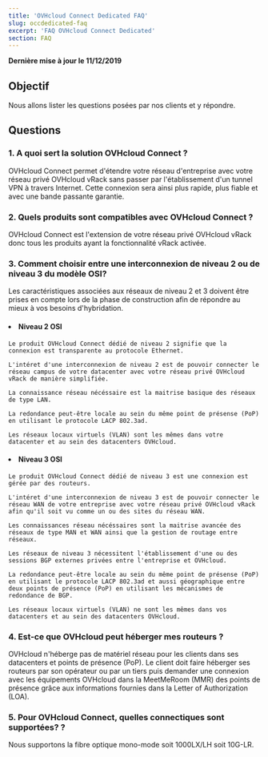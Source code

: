 ```yaml
---
title: 'OVHcloud Connect Dedicated FAQ'
slug: occdedicated-faq
excerpt: 'FAQ OVHcloud Connect Dedicated'
section: FAQ
---
```


**Dernière mise à jour le 11/12/2019**

## Objectif

Nous allons lister les questions posées par nos clients et y répondre.

## Questions

### 1. A quoi sert la solution OVHcloud Connect ?

OVHcloud Connect permet d'étendre votre réseau d'entreprise avec votre réseau privé OVHcloud vRack sans passer par l'établissement d'un tunnel VPN à travers Internet. Cette connexion sera ainsi plus rapide, plus fiable et avec une bande passante garantie.

### 2. Quels produits sont compatibles avec OVHcloud Connect ?

OVHcloud Connect est l'extension de votre réseau privé OVHcloud vRack donc tous les produits ayant la fonctionnalité vRack activée.


### 3. Comment choisir entre une interconnexion de niveau 2 ou de niveau 3 du modèle OSI?

Les caractéristiques associées aux réseaux de niveau 2 et 3 doivent être prises en compte lors de la phase de construction afin de répondre au mieux à vos besoins d'hybridation.
    
#### <li> Niveau 2 OSI </li>

    Le produit OVHcloud Connect dédié de niveau 2 signifie que la connexion est transparente au protocole Ethernet.

    L'intéret d'une interconnexion de niveau 2 est de pouvoir connecter le réseau campus de votre datacenter avec votre réseau privé OVHcloud vRack de manière simplifiée. 

    La connaissance réseau nécéssaire est la maitrise basique des réseaux de type LAN. 

    La redondance peut-être locale au sein du même point de présense (PoP) en utilisant le protocole LACP 802.3ad.

    Les réseaux locaux virtuels (VLAN) sont les mêmes dans votre datacenter et au sein des datacenters OVHcloud.

#### <li> Niveau 3 OSI </li>

    Le produit OVHcloud Connect dédié de niveau 3 est une connexion est gérée par des routeurs. 

    L'intéret d'une interconnexion de niveau 3 est de pouvoir connecter le réseau WAN de votre entreprise avec votre réseau privé OVHcloud vRack afin qu'il soit vu comme un ou des sites du réseau WAN. 

    Les connaissances réseau nécéssaires sont la maitrise avancée des réseaux de type MAN et WAN ainsi que la gestion de routage entre réseaux. 

    Les réseaux de niveau 3 nécessitent l'établissement d'une ou des sessions BGP externes privées entre l'entreprise et OVHcloud. 

    La redondance peut-être locale au sein du même point de présense (PoP) en utilisant le protocole LACP 802.3ad et aussi géographique entre deux points de présence (PoP) en utilisant les mécanismes de redondance de BGP.

    Les réseaux locaux virtuels (VLAN) ne sont les mêmes dans vos datacenters et au sein des datacenters OVHcloud.

### 4. Est-ce que OVHcloud peut héberger mes routeurs ?

OVHcloud n'héberge pas de matériel réseau pour les clients dans ses datacenters et points de présence (PoP). Le client doit faire héberger ses routeurs par son opérateur ou par un tiers puis demander une connexion avec les équipements OVHcloud dans la MeetMeRoom (MMR) des points de présence grâce aux informations fournies dans la Letter of Authorization (LOA). 


### 5. Pour OVHcloud Connect, quelles connectiques sont supportées?  ?

Nous supportons la fibre optique mono-mode soit 1000LX/LH soit 10G-LR.

